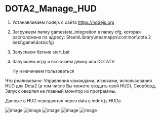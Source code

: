 # DOTA2_Manage_HUD
 
1. Устанавливаем nodejs с сайта https://nodejs.org
2. Загружаем папку gamestate_integration в папку cfg, которая расположена по адресу: SteamLibrary\steamapps\common\dota 2 beta\game\dota\cfg\
3. Запускаем батник start.bat
4. Запускаем игру и включаем демку или DOTATV.

   Ну и начинаем пользоваться

Что реализовано: Управления командами, игроками, использования HUD для Dota2 (в том числе Вы можете создать свой HUD), Скорборд, Запуск оверлея на главный монитор из программы.

Данные в HUD передаются через data в index.js HUDa.

![image](https://github.com/user-attachments/assets/c0ef6ff0-5617-4b8a-8539-c345a5c7d8a4)
![image](https://github.com/user-attachments/assets/1a4c98b5-ec01-459e-bb81-bd8add423089)
![image](https://github.com/user-attachments/assets/602bbdb8-6766-417e-807b-31d81637b4de)
![image](https://github.com/user-attachments/assets/6a43a807-2b50-49ad-9bc5-c43d2273eeae)
![image](https://github.com/user-attachments/assets/bb6e2850-f93a-4ced-9156-f44cee38754f)




